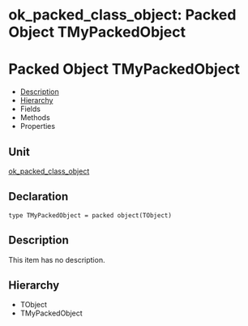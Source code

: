 # ok\_packed\_class\_object: Packed Object TMyPackedObject


# Packed Object TMyPackedObject
<span id="TMyPackedObject"/>

- [Description](#PasDoc-Description)
- [Hierarchy](#PasDoc-Hierarchy)
- Fields
- Methods
- Properties

<span id="PasDoc-Description"/>

## Unit


[ok\_packed\_class\_object](ok_packed_class_object.md)


## Declaration


```type TMyPackedObject = packed object(TObject)```


## Description
This item has no description.



## Hierarchy


<span id="PasDoc-Hierarchy"/>

- TObject
- TMyPackedObject


